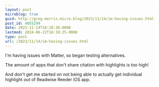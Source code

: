 ```yaml
---
layout: post
microblog: true
guid: http://greg-morris.micro.blog/2023/11/14/im-having-issues.html
post_id: 4055299
date: 2023-11-14T18:20:38-0000
lastmod: 2024-06-22T16:19:25-0000
type: post
url: /2023/11/14/im-having-issues.html
---
```

I'm having issues with Matter, so began testing alternatives. 

The amount of apps that don't share citation with highlights is too high! 

And don't get me started on not being able to actually get individual highlight *out* of Readwise Reeder iOS app.
